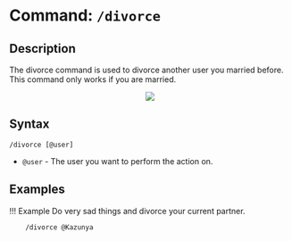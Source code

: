 # **Command:** `/divorce`

## **Description**

The divorce command is used to divorce another user you married before. This command only works if you are married.

<p align="center"><img src="https://c.tenor.com/i1nYCGyL2tUAAAAC/anime-signature.gif"></p>

## **Syntax**

    /divorce [@user]

- `@user` - The user you want to perform the action on.

## **Examples**

!!! Example
    Do very sad things and divorce your current partner.

        /divorce @Kazunya